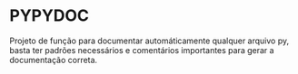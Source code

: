 # PYPYDOC
Projeto de função para documentar automáticamente qualquer arquivo py, basta ter padrões necessários e comentários importantes para gerar a documentação correta.
